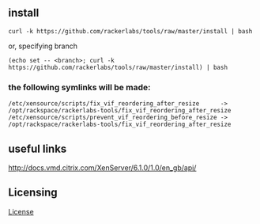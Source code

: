 ## install
```
curl -k https://github.com/rackerlabs/tools/raw/master/install | bash
```
or, specifying branch
```
(echo set -- <branch>; curl -k https://github.com/rackerlabs/tools/raw/master/install) | bash
```

### the following symlinks will be made:
```
/etc/xensource/scripts/fix_vif_reordering_after_resize      -> /opt/rackspace/rackerlabs-tools/fix_vif_reordering_after_resize
/etc/xensource/scripts/prevent_vif_reordering_before_resize -> /opt/rackspace/rackerlabs-tools/fix_vif_reordering_after_resize
```

## useful links
http://docs.vmd.citrix.com/XenServer/6.1.0/1.0/en_gb/api/

## Licensing

[License](LICENSE)
